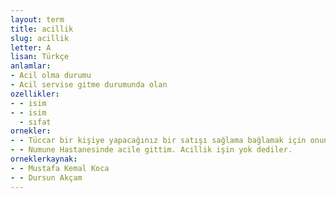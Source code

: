 ```yaml
---
layout: term
title: acillik
slug: acillik
letter: A
lisan: Türkçe
anlamlar:
- Acil olma durumu
- Acil servise gitme durumunda olan
ozellikler:
- - isim
- - isim
  - sıfat
ornekler:
- - Tüccar bir kişiye yapacağınız bir satışı sağlama bağlamak için onun ilgisini uyandırmalı, bir acillik duygusu oluşturmalı ve teklifinizin her aşamasında söz almalısınız.
- - Numune Hastanesinde acile gittim. Acillik işin yok dediler.
orneklerkaynak:
- - Mustafa Kemal Koca
- - Dursun Akçam
---
```

